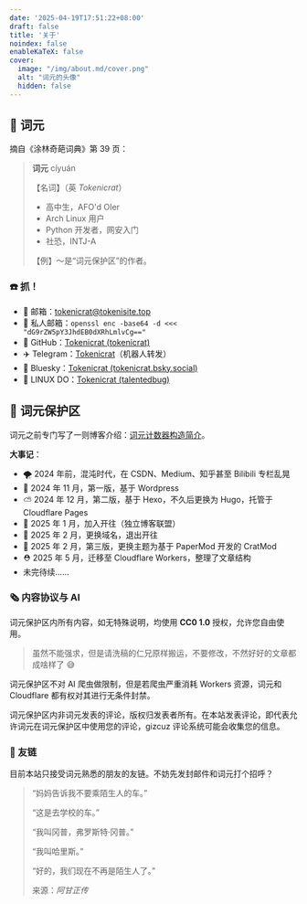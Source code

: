```yaml
---
date: '2025-04-19T17:51:22+08:00'
draft: false
title: '关于'
noindex: false
enableKaTeX: false
cover:
  image: "/img/about.md/cover.png"
  alt: "词元的头像"
  hidden: false
---
```


## 📰 词元

摘自《涂林奇葩词典》第 39 页：

> **词元** cíyuán
>
> 【名词】（英 *Tokenicrat*）
>
>   - 高中生，AFO'd OIer
>   - Arch Linux 用户
>   - Python 开发者，网安入门
>   - 社恐，INTJ-A
>
> 【例】～是“词元保护区”的作者。

### ☎️ 抓！

- 📮 邮箱：[tokenicrat@tokenisite.top](mailto:tokenicrat@tokenisite.top)
- 📧 私人邮箱：`openssl enc -base64 -d <<< "dG9rZW5pY3JhdEB0dXRhLmlvCg=="`
- 🐙 GitHub：[Tokenicrat (tokenicrat)](https://github.com/tokenicrat)
- ✈️ Telegram：[Tokenicrat](https://t.me/tokenipm_bot)（机器人转发）
- 🌈 Bluesky：[Tokenicrat (tokenicrat.bsky.social)](https://bsky.app/profile/tokenicrat.bsky.social)
- 🐧 LINUX DO：[Tokenicrat (talentedbug)](https://linux.do/u/talentedbug)

## 🔏 词元保护区

词元之前专门写了一则博客介绍：[词元计数器构造简介](/posts/0e793b240a/)。

**大事记**：

- 🌪 2024 年前，混沌时代，在 CSDN、Medium、知乎甚至 Bilibili 专栏乱晃
- 🔧 2024 年 11 月，第一版，基于 Wordpress
- ⛅ 2024 年 12 月，第二版，基于 Hexo，不久后更换为 Hugo，托管于 Cloudflare Pages
- 🚆 2025 年 1 月，加入开往（独立博客联盟）
- 💸 2025 年 2 月，更换域名，退出开往
- 🎡 2025 年 2 月，第三版，更换主题为基于 PaperMod 开发的 CratMod
- ⛑️ 2025 年 5 月，迁移至 Cloudflare Workers，整理了文章结构
- 未完待续……

### 🗞️ 内容协议与 AI

词元保护区内所有内容，如无特殊说明，均使用 **CC0 1.0** 授权，允许您自由使用。

> 虽然不能强求，但是请洗稿的仁兄原样搬运，不要修改，不然好好的文章都成啥样了 😅

词元保护区不对 AI 爬虫做限制，但是若爬虫严重消耗 Workers 资源，词元和 Cloudflare 都有权对其进行无条件封禁。

词元保护区内非词元发表的评论，版权归发表者所有。在本站发表评论，即代表允许词元在词元保护区中使用您的评论，gizcuz 评论系统可能会收集您的信息。

### 🔗 友链

目前本站只接受词元熟悉的朋友的友链。不妨先发封邮件和词元打个招呼？

> “妈妈告诉我不要乘陌生人的车。”
>
> “这是去学校的车。”
>
> “我叫冈普，弗罗斯特·冈普。”
>
> “我叫哈里斯。”
>
> “好的，我们现在不再是陌生人了。”
>
> 来源：*阿甘正传*
